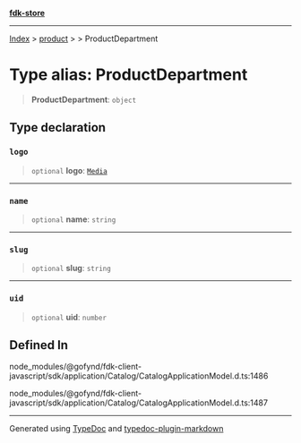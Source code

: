 [**fdk-store**](../../../README.md)
***

[Index](../../../API.md) > [product](../../README.md) > [<internal>](../README.md) > ProductDepartment

# Type alias: ProductDepartment

> **ProductDepartment**: `object`

## Type declaration

### `logo`

> `optional` **logo**: [`Media`](../../../brands/internal_/type-aliases/type-alias.Media.md)

***

### `name`

> `optional` **name**: `string`

***

### `slug`

> `optional` **slug**: `string`

***

### `uid`

> `optional` **uid**: `number`

## Defined In

node\_modules/@gofynd/fdk-client-javascript/sdk/application/Catalog/CatalogApplicationModel.d.ts:1486

node\_modules/@gofynd/fdk-client-javascript/sdk/application/Catalog/CatalogApplicationModel.d.ts:1487

***
Generated using [TypeDoc](https://typedoc.org/) and [typedoc-plugin-markdown](https://www.npmjs.com/package/typedoc-plugin-markdown)
